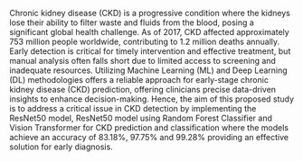 Chronic kidney disease (CKD) is a progressive condition where the kidneys lose their ability to filter waste and fluids from the blood, posing a significant global health challenge. As of 2017, CKD affected approximately 753 million people worldwide, contributing to 1.2 million deaths annually. Early detection is critical for timely intervention and effective treatment, but manual analysis often falls short due to limited access to screening and inadequate resources. Utilizing Machine Learning (ML) and Deep Learning (DL) methodologies offers a reliable approach for early-stage chronic kidney disease (CKD) prediction, offering clinicians precise data-driven insights to enhance decision-making. Hence, the aim of this proposed study is to address a critical issue in CKD detection by implementing the ResNet50 model, ResNet50 model using Random Forest Classifier and Vision Transformer for CKD prediction and classification where the models achieve an accuracy of 83.18%, 97.75% and 99.28% providing an effective solution for early diagnosis.
